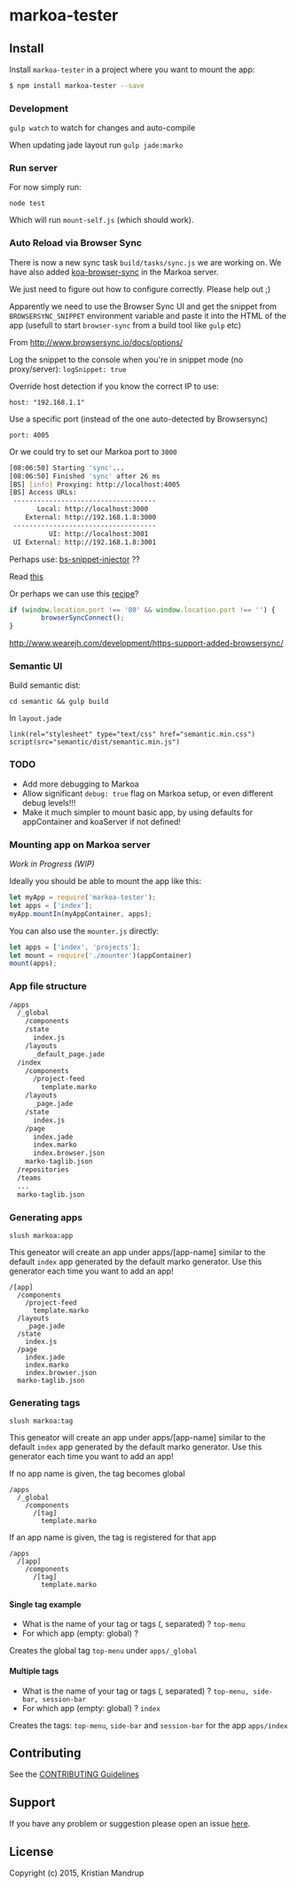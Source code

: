 markoa-tester
=============

Install
-------

Install `markoa-tester` in a project where you want to mount the app:

```bash
$ npm install markoa-tester --save
```

### Development

`gulp watch` to watch for changes and auto-compile

When updating jade layout run `gulp jade:marko`

### Run server

For now simply run:

`node test`

Which will run `mount-self.js` (which should work).

### Auto Reload via Browser Sync

There is now a new sync task `build/tasks/sync.js` we are working on. We have also added [koa-browser-sync](https://www.npmjs.com/package/koa-browser-sync) in the Markoa server.

We just need to figure out how to configure correctly. Please help out ;)

Apparently we need to use the Browser Sync UI and get the snippet from `BROWSERSYNC_SNIPPET` environment variable and paste it into the HTML of the app (usefull to start `browser-sync` from a build tool like `gulp` etc)

From http://www.browsersync.io/docs/options/

Log the snippet to the console when you're in snippet mode (no proxy/server): `logSnippet: true`

Override host detection if you know the correct IP to use:

`host: "192.168.1.1"`

Use a specific port (instead of the one auto-detected by Browsersync)

`port: 4005`

Or we could try to set our Markoa port to `3000`

```bash
[08:06:50] Starting 'sync'...
[08:06:50] Finished 'sync' after 26 ms
[BS] [info] Proxying: http://localhost:4005
[BS] Access URLs:
 ------------------------------------
       Local: http://localhost:3000
    External: http://192.168.1.8:3000
 ------------------------------------
          UI: http://localhost:3001
 UI External: http://192.168.1.8:3001
```

Perhaps use: [bs-snippet-injector](https://github.com/shakyShane/bs-snippet-injector) ??

Read [this](http://www.shakyshane.com/javascript/nodejs/2014/08/05/browser-sync-snippet/)

Or perhaps we can use this [recipe](https://www.npmjs.com/package/browser-sync-connect)?

```js
if (window.location.port !== '80' && window.location.port !== '') {
        browserSyncConnect();
}
```

http://www.wearejh.com/development/https-support-added-browsersync/

### Semantic UI

Build semantic dist:

`cd semantic && gulp build`

In `layout.jade`

```jade
link(rel="stylesheet" type="text/css" href="semantic.min.css")
script(src="semantic/dist/semantic.min.js")
```

### TODO

-	Add more debugging to Markoa
-	Allow significant `debug: true` flag on Markoa setup, or even different debug levels!!!
-	Make it much simpler to mount basic app, by using defaults for appContainer and koaServer if not defined!

### Mounting app on Markoa server

*Work in Progress (WIP)*

Ideally you should be able to mount the app like this:

```js
let myApp = require('markoa-tester');
let apps = ['index'];
myApp.mountIn(myAppContainer, apps);
```

You can also use the `mounter.js` directly:

```js
let apps = ['index', 'projects'];
let mount = require('./mounter')(appContainer)
mount(apps);
```

### App file structure

```sh
/apps
  /_global
    /components
    /state
      index.js
    /layouts
      _default_page.jade
  /index
    /components
      /project-feed
        template.marko
    /layouts
      _page.jade
    /state
      index.js
    /page
      index.jade
      index.marko
      index.browser.json
    marko-taglib.json
  /repositories
  /teams
  ...
  marko-taglib.json  
```

### Generating apps

`slush markoa:app`

This geneator will create an app under apps/[app-name] similar to the default `index` app generated by the default marko generator. Use this generator each time you want to add an app!

```
/[app]
  /components
    /project-feed
      template.marko
  /layouts
    _page.jade
  /state
    index.js
  /page
    index.jade
    index.marko
    index.browser.json
  marko-taglib.json
```

### Generating tags

`slush markoa:tag`

This geneator will create an app under apps/[app-name] similar to the default `index` app generated by the default marko generator. Use this generator each time you want to add an app!

If no app name is given, the tag becomes global

```
/apps
  /_global
    /components
      /[tag]
        template.marko
```

If an app name is given, the tag is registered for that app

```
/apps
  /[app]
    /components
      /[tag]
        template.marko
```

#### Single tag example

-	What is the name of your tag or tags (, separated) ? `top-menu`
-	For which app (empty: global) ?

Creates the global tag `top-menu` under `apps/_global`

#### Multiple tags

-	What is the name of your tag or tags (, separated) ? `top-menu, side-bar, session-bar`
-	For which app (empty: global) ? `index`

Creates the tags: `top-menu`, `side-bar` and `session-bar` for the app `apps/index`

Contributing
------------

See the [CONTRIBUTING Guidelines](https://github.com/kristianmandrup/markoa-tester/blob/master/CONTRIBUTING.md)

Support
-------

If you have any problem or suggestion please open an issue [here](https://github.com/kristianmandrup/markoa-tester/issues).

License
-------

Copyright (c) 2015, Kristian Mandrup
